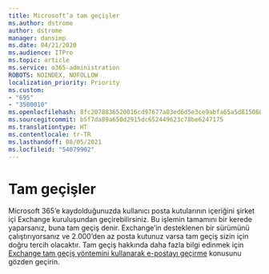 ```yaml
---
title: Microsoft’a tam geçişler
ms.author: dstrome
author: dstrome
manager: dansimp
ms.date: 04/21/2020
ms.audience: ITPro
ms.topic: article
ms.service: o365-administration
ROBOTS: NOINDEX, NOFOLLOW
localization_priority: Priority
ms.custom:
- "695"
- "3500010"
ms.openlocfilehash: 8fc2078836520016cd97677a03ed6d5e3ce9abfa65a5d815060630c222e1d3d8
ms.sourcegitcommit: b5f7da89a650d2915dc652449623c78be6247175
ms.translationtype: HT
ms.contentlocale: tr-TR
ms.lasthandoff: 08/05/2021
ms.locfileid: "54079902"
---
```

# <a name="cutover-migrations"></a>Tam geçişler

Microsoft 365’e kaydolduğunuzda kullanıcı posta kutularının içeriğini şirket içi Exchange kuruluşundan geçirebilirsiniz. Bu işlemin tamamını bir kerede yaparsanız, buna tam geçiş denir. Exchange’in desteklenen bir sürümünü çalıştırıyorsanız ve 2.000’den az posta kutunuz varsa tam geçiş sizin için doğru tercih olacaktır. Tam geçiş hakkında daha fazla bilgi edinmek için [Exchange tam geçiş yöntemini kullanarak e-postayı geçirme](https://docs.microsoft.com/Exchange/mailbox-migration/cutover-migration-to-office-365) konusunu gözden geçirin.
  